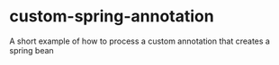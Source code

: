 # custom-spring-annotation
A short example of how to process a custom annotation that creates a spring bean
